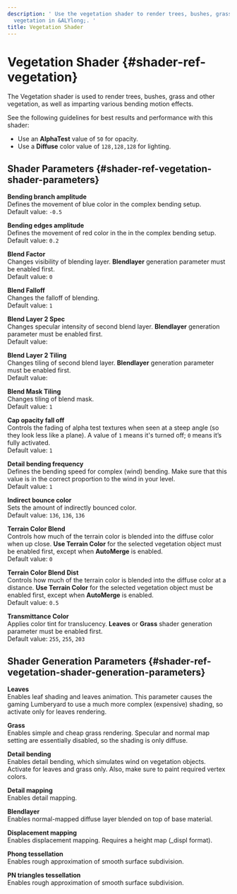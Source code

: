 ```yaml
---
description: ' Use the vegetation shader to render trees, bushes, grass, and other
  vegetation in &ALYlong;. '
title: Vegetation Shader
---
```

# Vegetation Shader {#shader-ref-vegetation}

The Vegetation shader is used to render trees, bushes, grass and other vegetation, as well as imparting various bending motion effects\.

See the following guidelines for best results and performance with this shader:
+ Use an **AlphaTest** value of `50` for opacity\.
+ Use a **Diffuse** color value of `128,128,128` for lighting\.

## Shader Parameters {#shader-ref-vegetation-shader-parameters}

**Bending branch amplitude**  
Defines the movement of blue color in the complex bending setup\.  
Default value: `-0.5`

**Bending edges amplitude**  
Defines the movement of red color in the in the complex bending setup\.  
Default value: `0.2`

**Blend Factor**  
Changes visibility of blending layer\. **Blendlayer** generation parameter must be enabled first\.  
Default value: `0`

**Blend Falloff**  
Changes the falloff of blending\.   
Default value: `1`

**Blend Layer 2 Spec**  
Changes specular intensity of second blend layer\. **Blendlayer** generation parameter must be enabled first\.  
Default value: 

**Blend Layer 2 Tiling**  
Changes tiling of second blend layer\. **Blendlayer** generation parameter must be enabled first\.  
Default value: 

**Blend Mask Tiling**  
Changes tiling of blend mask\.   
Default value: `1`

**Cap opacity fall off**  
Controls the fading of alpha test textures when seen at a steep angle \(so they look less like a plane\)\. A value of `1` means it's turned off; `0` means it’s fully activated\.   
Default value: `1`

**Detail bending frequency**  
Defines the bending speed for complex \(wind\) bending\. Make sure that this value is in the correct proportion to the wind in your level\.  
Default value: `1`

**Indirect bounce color**  
Sets the amount of indirectly bounced color\.   
Default value: `136`, `136`, `136`

**Terrain Color Blend**  
Controls how much of the terrain color is blended into the diffuse color when up close\. **Use Terrain Color** for the selected vegetation object must be enabled first, except when **AutoMerge** is enabled\.  
Default value: `0`

**Terrain Color Blend Dist**  
Controls how much of the terrain color is blended into the diffuse color at a distance\. **Use Terrain Color** for the selected vegetation object must be enabled first, except when **AutoMerge** is enabled\.   
Default value: `0.5`

**Transmittance Color**  
Applies color tint for translucency\. **Leaves** or **Grass** shader generation parameter must be enabled first\.  
Default value: `255`, `255`, `203`

## Shader Generation Parameters {#shader-ref-vegetation-shader-generation-parameters}

**Leaves**  
Enables leaf shading and leaves animation\. This parameter causes the gaming Lumberyard to use a much more complex \(expensive\) shading, so activate only for leaves rendering\.

**Grass**  
Enables simple and cheap grass rendering\. Specular and normal map setting are essentially disabled, so the shading is only diffuse\.

**Detail bending**  
Enables detail bending, which simulates wind on vegetation objects\. Activate for leaves and grass only\. Also, make sure to paint required vertex colors\.

**Detail mapping**  
Enables detail mapping\. 

**Blendlayer**  
Enables normal\-mapped diffuse layer blended on top of base material\.

**Displacement mapping**  
Enables displacement mapping\. Requires a height map \(\_displ format\)\. 

**Phong tessellation**  
Enables rough approximation of smooth surface subdivision\. 

**PN triangles tessellation**  
Enables rough approximation of smooth surface subdivision\.